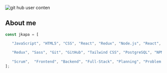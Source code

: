 
![git hub user conten](https://user-images.githubusercontent.com/111901979/225768541-b012b487-8324-4b70-9c3d-40fb46408959.png)

## About me
   
````JavaScript
const jkapa = [

   "JavaScript", "HTML5", "CSS", "React", "Redux", "Node.js", "React", "Typescript", "Zustand", 
   
   "Redux", "Sass", "Git", "GitHub", "Tailwind CSS", "PostgreSQL", "NPM", "Express", "Node",  
   
   "Scrum",  "Frontend", "Backend", "Full-Stack", "Planning", "Problem Resolution", "Flexibility"
];

````
